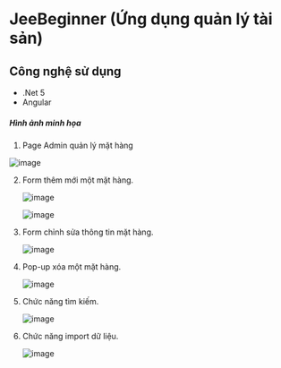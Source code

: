 # JeeBeginner (Ứng dụng quản lý tài sản)
## Công nghệ sử dụng
 - .Net 5
 - Angular

##### Hình ảnh minh họa

1. Page Admin quản lý mặt hàng
   
  ![image](https://github.com/user-attachments/assets/e467cf22-9077-433f-9513-f95e030fd977)

2. Form thêm mới một mặt hàng.

   ![image](https://github.com/user-attachments/assets/3bb92d65-50d0-46d1-a324-47805463165d)

   ![image](https://github.com/user-attachments/assets/e2262721-0de5-46a2-9540-b233a73b247d)

3. Form chỉnh sửa thông tin mặt hàng.

   ![image](https://github.com/user-attachments/assets/f5b44683-169f-41db-99f2-269815087594)

4. Pop-up xóa một mặt hàng.

   ![image](https://github.com/user-attachments/assets/0f062dbf-1342-4895-a0aa-f82ea771af34)

5. Chức năng tìm kiếm.

   ![image](https://github.com/user-attachments/assets/cbbaafe0-58d4-46b9-9b8c-60958e2299ef)

6. Chức năng import dữ liệu.

   ![image](https://github.com/user-attachments/assets/d1a99195-e87a-468b-bffd-42270b7487d1)






